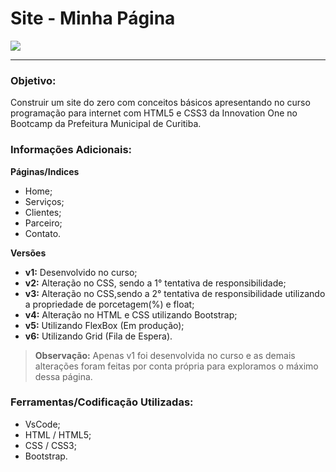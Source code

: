 # Site - Minha Página
![](https://www.conectaai.com/wp-content/uploads/2019/06/WhatsApp-Image-2019-06-18-at-10.05.23.jpeg)

------------

### Objetivo:
Construir um site do zero com conceitos básicos apresentando no curso programação para internet com HTML5 e CSS3 da Innovation One no Bootcamp da Prefeitura Municipal de Curitiba.

### Informações Adicionais:
**Páginas/Indices**
- Home;
- Serviços;
- Clientes;
- Parceiro;
- Contato.

**Versões**
- **v1:** Desenvolvido no curso;
- **v2:** Alteração no CSS, sendo a 1° tentativa de responsibilidade;
- **v3:** Alteração no CSS,sendo a 2° tentativa de responsibilidade utilizando a propriedade de porcetagem(%) e float;
- **v4:** Alteração no HTML e CSS utilizando Bootstrap;
- **v5:** Utilizando FlexBox (Em produção);
- **v6:** Utilizando Grid (Fila de Espera).




> **Observação:** Apenas v1 foi desenvolvida no curso e as demais alterações foram feitas por conta própria para exploramos o máximo dessa página.

### Ferramentas/Codificação Utilizadas:
- VsCode;
- HTML / HTML5;
- CSS / CSS3;
- Bootstrap.
